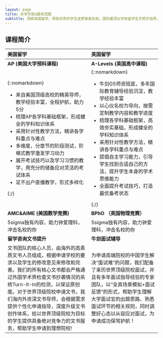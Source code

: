 ```yaml
---
layout: page
title: 办学宗旨&服务范围
subtitle: 深耕高端留学，帮助优秀的学生逐梦英美名校。国际最顶尖学校留学生手把手指导，把自己走过的路真实展现在学生面前。覆盖英美顶级名校中的大多数，根据学生需求匹配最适合的教师。让你的留学之路不再迷茫。
---
```



## 课程简介

| 美国留学 | 英国留学 |
| :------ | :------ |
| **AP (美国大学预科课程)** | **A-Levels (英国高中课程)**  |
|{::nomarkdown}<ul><li> 来自美国顶级高校的精英导师，教学经验丰富，全程护航，助力5分 </li><li> 梳理AP各学科基础框架，形成健全的学科知识体系 </li><li> 采用针对性教学方法，精讲各学科重点与难点 </li><li> 多维度，分章节的阶段测试，阶梯式教学激发学习动力 </li><li> 展开考试技巧以及学习习惯的教学，用充分的储备应对灵活的考试体系 </li><li>足不出户直播教学，形式多样化</li></ul>{:/}|{::nomarkdown}<ul><li> 牛剑G5师资班底，多年国际教育辅导经验沉淀，教学经验丰富 </li><li> 以心仪名校为导向，按需定制教学内容和教学进度 </li><li> 梳理各学科基础框架，高效夯实基础，形成健全的学科知识体系 </li><li> 采用针对性教学方法，精讲各学科重点与难点 </li><li> 提倡自主学习能力，引导学生找到合适自己的方法，提升学生本身的学术思维能力 </li><li> 全面提升考试技巧，打造最优备考状态 </li></ul>{:/}|
| **AMC&AIME (美国数学竞赛)** | **BPhO （英国物理竞赛）** |
| 5sigma独有内容，助力钟爱理科，冲击名校的你| 5sigma独有内容，助力钟爱理科，冲击名校的你 |
| **留学咨询文书提升** | **牛剑面试辅导** |
| 文书团队的核心人员，由海外的高素质文书人员组成，根据申请学校的要求以及学生的修改意见来修改和完善。我们的所有核心文书都会严格通过外国学术界检查文书抄袭情况的系统Turn-It-In的检测，以保证原创度。对于世界顶级院校申请文书，我们海内外资深文书导师，会根据需求提供个性化申请指导，深度升级文书创作体系，给以世界顶级院校为目标的学生提供具备绝对竞争力的文书服务，帮助学生申请到理想院校! | 为申请高端院校的中国学生解决“面试难”的问题，我们配备了亲历世界顶级院校面试，并且有多年面试指导经验的专家团队，以“全真场景模拟+面试反馈”的形式，帮助学生理解大学面试官的出题思路、熟悉面试环节的相关规则，同时调整好心态以从容应对面试，为申请成功保驾护航！|























